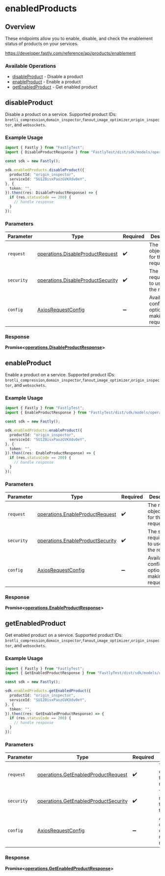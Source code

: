 # enabledProducts

## Overview

These endpoints allow you to enable, disable, and check the enablement status of products on your services.

<https://developer.fastly.com/reference/api/products/enablement>
### Available Operations

* [disableProduct](#disableproduct) - Disable a product
* [enableProduct](#enableproduct) - Enable a product
* [getEnabledProduct](#getenabledproduct) - Get enabled product

## disableProduct

Disable a product on a service. Supported product IDs: `brotli_compression`,`domain_inspector`,`fanout`,`image_optimizer`,`origin_inspector`, and `websockets`.

### Example Usage

```typescript
import { Fastly } from "FastlyTest";
import { DisableProductResponse } from "FastlyTest/dist/sdk/models/operations";

const sdk = new Fastly();

sdk.enabledProducts.disableProduct({
  productId: "origin_inspector",
  serviceId: "SU1Z0isxPaozGVKXdv0eY",
}, {
  token: "",
}).then((res: DisableProductResponse) => {
  if (res.statusCode == 200) {
    // handle response
  }
});
```

### Parameters

| Parameter                                                                              | Type                                                                                   | Required                                                                               | Description                                                                            |
| -------------------------------------------------------------------------------------- | -------------------------------------------------------------------------------------- | -------------------------------------------------------------------------------------- | -------------------------------------------------------------------------------------- |
| `request`                                                                              | [operations.DisableProductRequest](../../models/operations/disableproductrequest.md)   | :heavy_check_mark:                                                                     | The request object to use for the request.                                             |
| `security`                                                                             | [operations.DisableProductSecurity](../../models/operations/disableproductsecurity.md) | :heavy_check_mark:                                                                     | The security requirements to use for the request.                                      |
| `config`                                                                               | [AxiosRequestConfig](https://axios-http.com/docs/req_config)                           | :heavy_minus_sign:                                                                     | Available config options for making requests.                                          |


### Response

**Promise<[operations.DisableProductResponse](../../models/operations/disableproductresponse.md)>**


## enableProduct

Enable a product on a service. Supported product IDs: `brotli_compression`,`domain_inspector`,`fanout`,`image_optimizer`,`origin_inspector`, and `websockets`.

### Example Usage

```typescript
import { Fastly } from "FastlyTest";
import { EnableProductResponse } from "FastlyTest/dist/sdk/models/operations";

const sdk = new Fastly();

sdk.enabledProducts.enableProduct({
  productId: "origin_inspector",
  serviceId: "SU1Z0isxPaozGVKXdv0eY",
}, {
  token: "",
}).then((res: EnableProductResponse) => {
  if (res.statusCode == 200) {
    // handle response
  }
});
```

### Parameters

| Parameter                                                                            | Type                                                                                 | Required                                                                             | Description                                                                          |
| ------------------------------------------------------------------------------------ | ------------------------------------------------------------------------------------ | ------------------------------------------------------------------------------------ | ------------------------------------------------------------------------------------ |
| `request`                                                                            | [operations.EnableProductRequest](../../models/operations/enableproductrequest.md)   | :heavy_check_mark:                                                                   | The request object to use for the request.                                           |
| `security`                                                                           | [operations.EnableProductSecurity](../../models/operations/enableproductsecurity.md) | :heavy_check_mark:                                                                   | The security requirements to use for the request.                                    |
| `config`                                                                             | [AxiosRequestConfig](https://axios-http.com/docs/req_config)                         | :heavy_minus_sign:                                                                   | Available config options for making requests.                                        |


### Response

**Promise<[operations.EnableProductResponse](../../models/operations/enableproductresponse.md)>**


## getEnabledProduct

Get enabled product on a service. Supported product IDs: `brotli_compression`,`domain_inspector`,`fanout`,`image_optimizer`,`origin_inspector`, and `websockets`.

### Example Usage

```typescript
import { Fastly } from "FastlyTest";
import { GetEnabledProductResponse } from "FastlyTest/dist/sdk/models/operations";

const sdk = new Fastly();

sdk.enabledProducts.getEnabledProduct({
  productId: "origin_inspector",
  serviceId: "SU1Z0isxPaozGVKXdv0eY",
}, {
  token: "",
}).then((res: GetEnabledProductResponse) => {
  if (res.statusCode == 200) {
    // handle response
  }
});
```

### Parameters

| Parameter                                                                                    | Type                                                                                         | Required                                                                                     | Description                                                                                  |
| -------------------------------------------------------------------------------------------- | -------------------------------------------------------------------------------------------- | -------------------------------------------------------------------------------------------- | -------------------------------------------------------------------------------------------- |
| `request`                                                                                    | [operations.GetEnabledProductRequest](../../models/operations/getenabledproductrequest.md)   | :heavy_check_mark:                                                                           | The request object to use for the request.                                                   |
| `security`                                                                                   | [operations.GetEnabledProductSecurity](../../models/operations/getenabledproductsecurity.md) | :heavy_check_mark:                                                                           | The security requirements to use for the request.                                            |
| `config`                                                                                     | [AxiosRequestConfig](https://axios-http.com/docs/req_config)                                 | :heavy_minus_sign:                                                                           | Available config options for making requests.                                                |


### Response

**Promise<[operations.GetEnabledProductResponse](../../models/operations/getenabledproductresponse.md)>**

